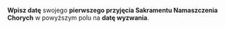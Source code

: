 **Wpisz datę** swojego **pierwszego przyjęcia Sakramentu Namaszczenia Chorych** w powyższym polu na **datę wyzwania**.
